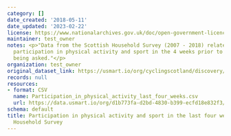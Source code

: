```yaml
---
category: []
date_created: '2018-05-11'
date_updated: '2023-02-22'
license: https://www.nationalarchives.gov.uk/doc/open-government-licence/version/3/
maintainer: test_owner
notes: <p>"Data from the Scottish Household Survey (2007 - 2018) related to people's
  participation in physical activity and sport in the 4 weeks prior to the question
  being asked."</p>
organization: test_owner
original_dataset_link: https://usmart.io/org/cyclingscotland/discovery/discovery-view-detail/9bb661cb-1dea-4856-b6c2-6aac6508da03
records: null
resources:
- format: CSV
  name: Participation_in_physical_activity_last_four_weeks.csv
  url: https://data.usmart.io/org/d1b773fa-d2bd-4830-b399-ecfd18e832f3/resource?resourceGUID=e2e82854-062a-4bdd-a5d8-b0b09a9d3268
schema: default
title: Participation in physical activity and sport in the last four weeks - Scottish
  Household Survey
---
```


